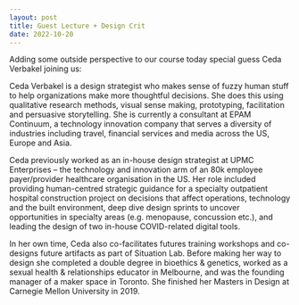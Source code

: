 ```yaml
---
layout: post
title: Guest Lecture + Design Crit
date: 2022-10-20
---
```


Adding some outside perspective to our course today special guess Ceda Verbakel joining us:

Ceda Verbakel is a design strategist who makes sense of fuzzy human stuff to help organizations make more thoughtful decisions. She does this using qualitative research methods, visual sense making, prototyping, facilitation and persuasive storytelling. She is currently a consultant at EPAM Continuum, a technology innovation company that serves a diversity of industries including travel, financial services and media across the US, Europe and Asia.

Ceda previously worked as an in-house design strategist at UPMC Enterprises – the technology and innovation arm of an 80k employee payer/provider healthcare organisation in the US. Her role included providing human-centred strategic guidance for a specialty outpatient hospital construction project on decisions that affect operations, technology and the built environment, deep dive design sprints to uncover opportunities in specialty areas (e.g. menopause, concussion etc.), and leading the design of two in-house COVID-related digital tools.

In her own time, Ceda also co-facilitates futures training workshops and co-designs future artifacts as part of Situation Lab. Before making her way to design she completed a double degree in bioethics & genetics, worked as a sexual health & relationships educator in Melbourne, and was the founding manager of a maker space in Toronto. She finished her Masters in Design at Carnegie Mellon University in 2019.